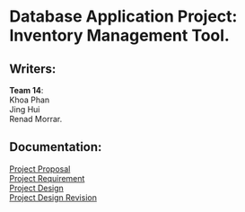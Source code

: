 # Database Application Project: Inventory Management Tool.
## Writers: </br>
**Team 14**: </br>
Khoa Phan </br>
Jing Hui </br>
Renad Morrar. </br>
## Documentation: </br>
[Project Proposal]()</br>
[Project Requirement](https://github.com/CS157A-Team14/DatabaseApplicationProject/blob/master/Documents/Project%20Requirement.docx)</br>
[Project Design](https://github.com/CS157A-Team14/DatabaseApplicationProject/blob/master/Documents/CS157A%20Project%20Requirement%20and%20ER%20Design%20Team%2014.docx)</br>
[Project Design Revision](https://github.com/CS157A-Team14/DatabaseApplicationProject/blob/master/Documents/Revision%20of%20ER%20Design.docx)</br>


